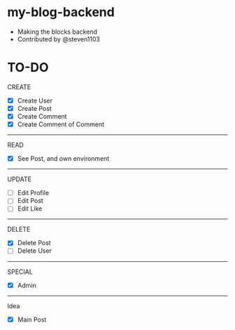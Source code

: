 # my-blog-backend

* Making the blocks backend
* Contributed by @steven1103 

# TO-DO


CREATE
- [x] Create User
- [x] Create Post
- [x] Create Comment
- [x] Create Comment of Comment
----------
READ
- [x] See Post, and own environment
--------
UPDATE
- [ ] Edit Profile
- [ ] Edit Post
- [ ] Edit Like
----------
DELETE
- [x] Delete Post 
- [ ] Delete User
----------
SPECIAL
- [x] Admin
-----------
Idea
- [x] Main Post